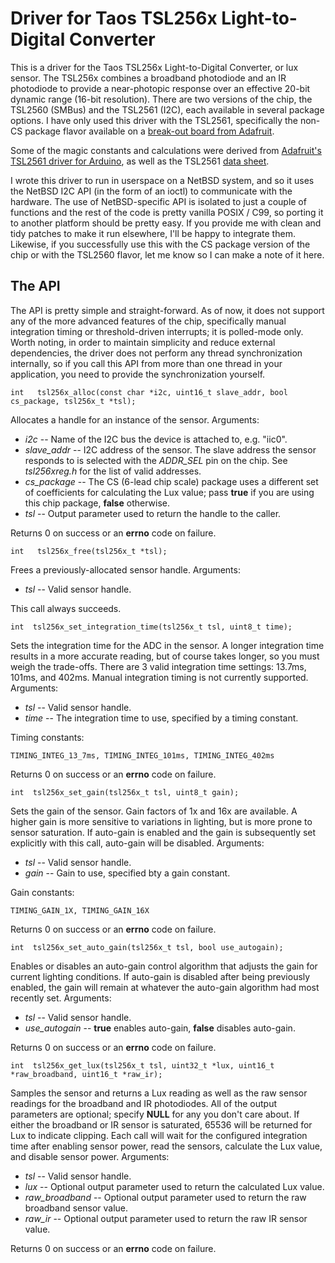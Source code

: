 # Driver for Taos TSL256x Light-to-Digital Converter

This is a driver for the Taos TSL256x Light-to-Digital Converter, or lux sensor.
The TSL256x combines a broadband photodiode and an IR photodiode to provide a near-photopic response over an effective 20-bit dynamic range (16-bit resolution).
There are two versions of the chip, the TSL2560 (SMBus) and the TSL2561 (I2C), each available in several package options.
I have only used this driver with the TSL2561, specifically the non-CS package flavor available on a [break-out board from Adafruit](https://www.adafruit.com/product/439).

Some of the magic constants and calculations were derived from [Adafruit's TSL2561 driver for Arduino](https://github.com/adafruit/Adafruit_TSL2561), as well as the TSL2561 [data sheet](https://cdn-shop.adafruit.com/datasheets/TSL2561.pdf).

I wrote this driver to run in userspace on a NetBSD system, and so it uses the NetBSD I2C API (in the form of an ioctl) to communicate with the hardware.
The use of NetBSD-specific API is isolated to just a couple of functions and the rest of the code is pretty vanilla POSIX / C99, so porting it to another platform should be pretty easy.
If you provide me with clean and tidy patches to make it run elsewhere, I'll be happy to integrate them.
Likewise, if you successfully use this with the CS package version of the chip or with the TSL2560 flavor, let me know so I can make a note of it here.

## The API

The API is pretty simple and straight-forward.
As of now, it does not support any of the more advanced features of the chip, specifically manual integration timing or threshold-driven interrupts; it is polled-mode only.
Worth noting, in order to maintain simplicity and reduce external dependencies, the driver does not perform any thread synchronization internally, so if you call this API from more than one thread in your application, you need to provide the synchronization yourself.

    int   tsl256x_alloc(const char *i2c, uint16_t slave_addr, bool cs_package, tsl256x_t *tsl);

Allocates a handle for an instance of the sensor.
Arguments:

* *i2c* -- Name of the I2C bus the device is attached to, e.g. "iic0".
* *slave_addr* -- I2C address of the sensor.
The slave address the sensor responds to is selected with the *ADDR_SEL* pin on the chip.  See *tsl256xreg.h* for the list of valid addresses.
* *cs_package* -- The CS (6-lead chip scale) package uses a different set of coefficients for calculating the Lux value; pass **true** if you are using this chip package, **false** otherwise.
* *tsl* -- Output parameter used to return the handle to the caller.

Returns 0 on success or an **errno** code on failure.

    int   tsl256x_free(tsl256x_t *tsl);

Frees a previously-allocated sensor handle.
Arguments:

* *tsl* -- Valid sensor handle.

This call always succeeds.

    int  tsl256x_set_integration_time(tsl256x_t tsl, uint8_t time);

Sets the integration time for the ADC in the sensor.
A longer integration time results in a more accurate reading, but of
course takes longer, so you must weigh the trade-offs.
There are 3 valid integration time settings: 13.7ms, 101ms, and 402ms.
Manual integration timing is not currently supported.
Arguments:

* *tsl* -- Valid sensor handle.
* *time* -- The integration time to use, specified by a timing constant.

Timing constants:

    TIMING_INTEG_13_7ms, TIMING_INTEG_101ms, TIMING_INTEG_402ms

Returns 0 on success or an **errno** code on failure.

    int  tsl256x_set_gain(tsl256x_t tsl, uint8_t gain);

Sets the gain of the sensor. 
Gain factors of 1x and 16x are available. 
A higher gain is more sensitive to variations in lighting, but is more prone to sensor saturation.
If auto-gain is enabled and the gain is subsequently set explicitly with this call, auto-gain will be disabled.
Arguments:

* *tsl* -- Valid sensor handle.
* *gain* -- Gain to use, specified bty a gain constant.

Gain constants:

    TIMING_GAIN_1X, TIMING_GAIN_16X

Returns 0 on success or an **errno** code on failure.

    int  tsl256x_set_auto_gain(tsl256x_t tsl, bool use_autogain);

Enables or disables an auto-gain control algorithm that adjusts the gain for current lighting conditions.
If auto-gain is disabled after being previously enabled, the gain will remain at whatever the auto-gain algorithm had most recently set.
Arguments:

* *tsl* -- Valid sensor handle.
* *use_autogain* -- **true** enables auto-gain, **false** disables auto-gain.

Returns 0 on success or an **errno** code on failure.

    int  tsl256x_get_lux(tsl256x_t tsl, uint32_t *lux, uint16_t *raw_broadband, uint16_t *raw_ir);

Samples the sensor and returns a Lux reading as well as the raw sensor readings for the broadband and IR photodiodes.
All of the output parameters are optional; specify **NULL** for any you don't care about.
If either the broadband or IR sensor is saturated, 65536 will be returned for Lux to indicate clipping.
Each call will wait for the configured integration time after enabling sensor power, read the sensors, calculate the Lux value, and  disable sensor power.
Arguments:

* *tsl* -- Valid sensor handle.
* *lux* -- Optional output parameter used to return the calculated Lux value.
* *raw_broadband* -- Optional output parameter used to return the raw broadband sensor value.
* *raw_ir* -- Optional output parameter used to return the raw IR sensor value.

Returns 0 on success or an **errno** code on failure.

